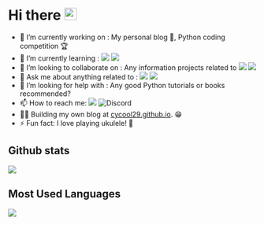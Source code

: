 # Hi there <a href="https://github.com/cycool29/cycool29"><img src="https://media.giphy.com/media/hvRJCLFzcasrR4ia7z/giphy.gif" width="25px"></a> 


- 🔭  I’m currently working on : My personal blog 📝, Python coding competition 🏆
- 🌱  I’m currently learning : ![](https://img.shields.io/badge/Python-3776AB?logo=python&logoColor=white) ![](https://img.shields.io/badge/GNU%20Bash-4EAA25?logo=GNU%20Bash&logoColor=white)
- 👯 I’m looking to collaborate on : Any information projects related to <img src="https://img.shields.io/badge/Raspberry%20Pi-A22846?logo=Raspberry%20Pi&logoColor=white"> <img src="https://img.shields.io/badge/GNU%20Bash-4EAA25?logo=GNU%20Bash&logoColor=white">
- 💬  Ask me about anything related to : <img src="https://img.shields.io/badge/Raspberry%20Pi-A22846?logo=Raspberry%20Pi&logoColor=white"> <img src="https://img.shields.io/badge/GNU%20Bash-4EAA25?logo=GNU%20Bash&logoColor=white">
- 🤔 I’m looking for help with : Any good Python tutorials or books recommended? 
- 📫  How to reach me: [<img src="https://img.shields.io/static/v1?label=Gmail&message=cycool29@gmail.com&color=success&logo=gmail">](mailto:cycool29@gmail.com) ![Discord](https://img.shields.io/static/v1?label=Discord&message=cycool29%20%239961&color=success&logo=discord)
- 👨‍💻  Building my own blog at [cycool29.github.io](https://cycool29.github.io). 😁 
- ⚡ Fun fact:  I love playing ukulele! 🎸


## Github stats
[<img src="https://github-readme-stats.vercel.app/api?username=cycool29&show_icons=true&theme=dark&title_color=00ff00&text_color=00ff00&icon_color=00ff00&border_color=00ff00&bg_color=000000">](https://github.com/cycool29)

## Most Used Languages
[<img src="https://github-readme-stats.vercel.app/api/top-langs/?username=cycool29&exclude_repo=cycool29,cycool29.github.io&title_color=00ff00&text_color=00ff00&icon_color=00ff00&border_color=00ff00&bg_color=000000">](https://github.com/cycool29)
      
      
<!--
**cycool29/cycool29** is a ✨ _special_ ✨ repository because its `README.md` (this file) appears on your GitHub profile.

Here are some ideas to get you started:

- 🔭 I’m currently working on ...
- 🌱 I’m currently learning ...
- 👯 I’m looking to collaborate on ...
- 🤔 I’m looking for help with ...
- 💬 Ask me about ...
- 📫 How to reach me: ...
- 😄 Pronouns: ...
- ⚡ Fun fact: ...
-->  
